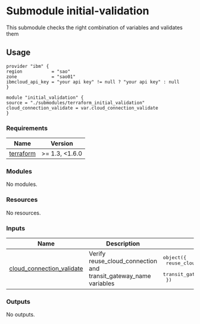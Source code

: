 # Submodule initial-validation

This submodule checks the right combination of variables and validates them

## Usage
```hcl
provider "ibm" {
region           = "sao"
zone             = "sao01"
ibmcloud_api_key = "your api key" != null ? "your api key" : null
}

module "initial_validation" {
source = "./submodules/terraform_initial_validation"
cloud_connection_validate = var.cloud_connection_validate
}

```
<!-- BEGINNING OF PRE-COMMIT-TERRAFORM DOCS HOOK -->
### Requirements

| Name | Version |
|------|---------|
| <a name="requirement_terraform"></a> [terraform](#requirement\_terraform) | >= 1.3, <1.6.0 |

### Modules

No modules.

### Resources

No resources.

### Inputs

| Name | Description | Type | Default | Required |
|------|-------------|------|---------|:--------:|
| <a name="input_cloud_connection_validate"></a> [cloud\_connection\_validate](#input\_cloud\_connection\_validate) | Verify reuse\_cloud\_connection and transit\_gateway\_name variables | <pre>object({<br>    reuse_cloud_connections = bool<br>    transit_gateway_name    = string<br>  })</pre> | n/a | yes |

### Outputs

No outputs.
<!-- END OF PRE-COMMIT-TERRAFORM DOCS HOOK -->
